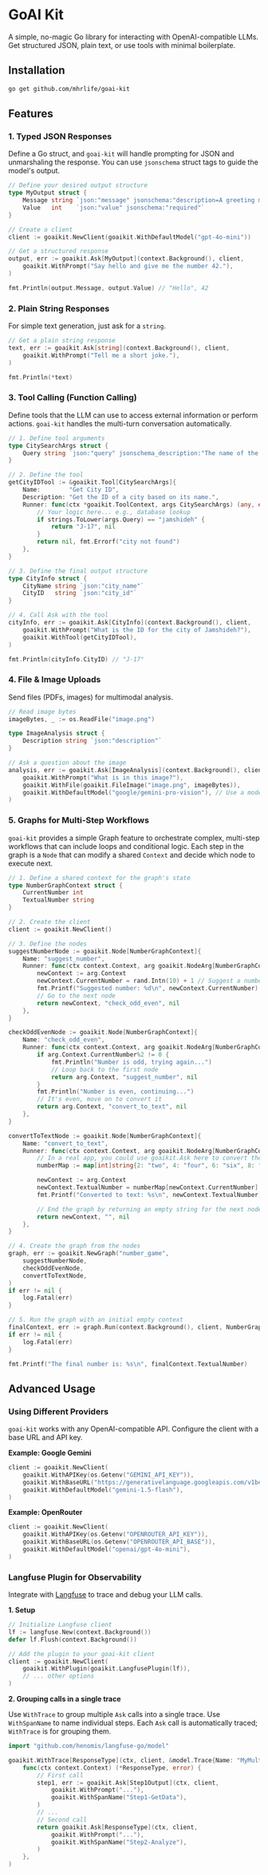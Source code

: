 # GoAI Kit

A simple, no-magic Go library for interacting with OpenAI-compatible LLMs. Get structured JSON, plain text, or use tools with minimal boilerplate.

## Installation

```bash
go get github.com/mhrlife/goai-kit
```

## Features

### 1. Typed JSON Responses

Define a Go struct, and `goai-kit` will handle prompting for JSON and unmarshaling the response. You can use `jsonschema` struct tags to guide the model's output.

```go
// Define your desired output structure
type MyOutput struct {
	Message string `json:"message" jsonschema:"description=A greeting message"`
	Value   int    `json:"value" jsonschema:"required"`
}

// Create a client
client := goaikit.NewClient(goaikit.WithDefaultModel("gpt-4o-mini"))

// Get a structured response
output, err := goaikit.Ask[MyOutput](context.Background(), client,
    goaikit.WithPrompt("Say hello and give me the number 42."),
)

fmt.Println(output.Message, output.Value) // "Hello", 42
```

### 2. Plain String Responses

For simple text generation, just ask for a `string`.

```go
// Get a plain string response
text, err := goaikit.Ask[string](context.Background(), client,
    goaikit.WithPrompt("Tell me a short joke."),
)

fmt.Println(*text)
```

### 3. Tool Calling (Function Calling)

Define tools that the LLM can use to access external information or perform actions. `goai-kit` handles the multi-turn conversation automatically.

```go
// 1. Define tool arguments
type CitySearchArgs struct {
	Query string `json:"query" jsonschema_description:"The name of the city to search for."`
}

// 2. Define the tool
getCityIDTool := &goaikit.Tool[CitySearchArgs]{
    Name:        "Get City ID",
    Description: "Get the ID of a city based on its name.",
    Runner: func(ctx *goaikit.ToolContext, args CitySearchArgs) (any, error) {
        // Your logic here... e.g., database lookup
        if strings.ToLower(args.Query) == "jamshideh" {
            return "J-17", nil
        }
        return nil, fmt.Errorf("city not found")
    },
}

// 3. Define the final output structure
type CityInfo struct {
    CityName string `json:"city_name"`
    CityID   string `json:"city_id"`
}

// 4. Call Ask with the tool
cityInfo, err := goaikit.Ask[CityInfo](context.Background(), client,
    goaikit.WithPrompt("What is the ID for the city of Jamshideh?"),
    goaikit.WithTool(getCityIDTool),
)

fmt.Println(cityInfo.CityID) // "J-17"
```

### 4. File & Image Uploads

Send files (PDFs, images) for multimodal analysis.

```go
// Read image bytes
imageBytes, _ := os.ReadFile("image.png")

type ImageAnalysis struct {
    Description string `json:"description"`
}

// Ask a question about the image
analysis, err := goaikit.Ask[ImageAnalysis](context.Background(), client,
    goaikit.WithPrompt("What is in this image?"),
    goaikit.WithFile(goaikit.FileImage("image.png", imageBytes)),
    goaikit.WithDefaultModel("google/gemini-pro-vision"), // Use a model that supports vision
)
```

### 5. Graphs for Multi-Step Workflows

`goai-kit` provides a simple Graph feature to orchestrate complex, multi-step workflows that can include loops and conditional logic. Each step in the graph is a `Node` that can modify a shared `Context` and decide which node to execute next.

```go
// 1. Define a shared context for the graph's state
type NumberGraphContext struct {
	CurrentNumber int
	TextualNumber string
}

// 2. Create the client
client := goaikit.NewClient()

// 3. Define the nodes
suggestNumberNode := goaikit.Node[NumberGraphContext]{
	Name: "suggest_number",
	Runner: func(ctx context.Context, arg goaikit.NodeArg[NumberGraphContext]) (NumberGraphContext, string, error) {
		newContext := arg.Context
		newContext.CurrentNumber = rand.Intn(10) + 1 // Suggest a number from 1-10
		fmt.Printf("Suggested number: %d\n", newContext.CurrentNumber)
		// Go to the next node
		return newContext, "check_odd_even", nil
	},
}

checkOddEvenNode := goaikit.Node[NumberGraphContext]{
	Name: "check_odd_even",
	Runner: func(ctx context.Context, arg goaikit.NodeArg[NumberGraphContext]) (NumberGraphContext, string, error) {
		if arg.Context.CurrentNumber%2 != 0 {
			fmt.Println("Number is odd, trying again...")
			// Loop back to the first node
			return arg.Context, "suggest_number", nil
		}
		fmt.Println("Number is even, continuing...")
		// It's even, move on to convert it
		return arg.Context, "convert_to_text", nil
	},
}

convertToTextNode := goaikit.Node[NumberGraphContext]{
	Name: "convert_to_text",
	Runner: func(ctx context.Context, arg goaikit.NodeArg[NumberGraphContext]) (NumberGraphContext, string, error) {
		// In a real app, you could use goaikit.Ask here to convert the number
		numberMap := map[int]string{2: "two", 4: "four", 6: "six", 8: "eight", 10: "ten"}

		newContext := arg.Context
		newContext.TextualNumber = numberMap[newContext.CurrentNumber]
		fmt.Printf("Converted to text: %s\n", newContext.TextualNumber)

		// End the graph by returning an empty string for the next node
		return newContext, "", nil
	},
}

// 4. Create the graph from the nodes
graph, err := goaikit.NewGraph("number_game",
	suggestNumberNode,
	checkOddEvenNode,
	convertToTextNode,
)
if err != nil {
	log.Fatal(err)
}

// 5. Run the graph with an initial empty context
finalContext, err := graph.Run(context.Background(), client, NumberGraphContext{})
if err != nil {
	log.Fatal(err)
}

fmt.Printf("The final number is: %s\n", finalContext.TextualNumber)
```

## Advanced Usage

### Using Different Providers

`goai-kit` works with any OpenAI-compatible API. Configure the client with a base URL and API key.

**Example: Google Gemini**
```go
client := goaikit.NewClient(
    goaikit.WithAPIKey(os.Getenv("GEMINI_API_KEY")),
    goaikit.WithBaseURL("https://generativelanguage.googleapis.com/v1beta/openai/"),
    goaikit.WithDefaultModel("gemini-1.5-flash"),
)
```

**Example: OpenRouter**
```go
client := goaikit.NewClient(
    goaikit.WithAPIKey(os.Getenv("OPENROUTER_API_KEY")),
    goaikit.WithBaseURL(os.Getenv("OPENROUTER_API_BASE")),
    goaikit.WithDefaultModel("openai/gpt-4o-mini"),
)
```

### Langfuse Plugin for Observability

Integrate with [Langfuse](https://langfuse.com/) to trace and debug your LLM calls.

**1. Setup**
```go
// Initialize Langfuse client
lf := langfuse.New(context.Background())
defer lf.Flush(context.Background())

// Add the plugin to your goai-kit client
client := goaikit.NewClient(
    goaikit.WithPlugin(goaikit.LangfusePlugin(lf)),
    // ... other options
)
```

**2. Grouping calls in a single trace**

Use `WithTrace` to group multiple `Ask` calls into a single trace. Use `WithSpanName` to name individual steps. Each `Ask` call is automatically traced; `WithTrace` is for grouping them.

```go
import "github.com/henomis/langfuse-go/model"

goaikit.WithTrace[ResponseType](ctx, client, &model.Trace{Name: "MyMultiStepFlow"}, 
    func(ctx context.Context) (*ResponseType, error) {
        // First call
        step1, err := goaikit.Ask[Step1Output](ctx, client,
            goaikit.WithPrompt("..."),
            goaikit.WithSpanName("Step1-GetData"),
        )
        // ...
        // Second call
        return goaikit.Ask[ResponseType](ctx, client,
            goaikit.WithPrompt("..."),
            goaikit.WithSpanName("Step2-Analyze"),
        )
    },
)
```
